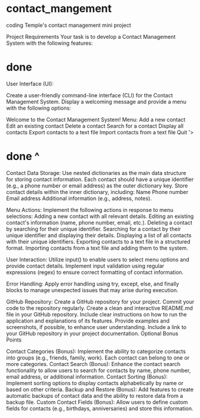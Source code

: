 # contact_mangement
coding Temple's contact management mini project

Project Requirements
Your task is to develop a Contact Management System with the following features:

# done 
User Interface (UI):

Create a user-friendly command-line interface (CLI) for the Contact Management System.
Display a welcoming message and provide a menu with the following options:

Welcome to the Contact Management System! Menu:
Add a new contact
Edit an existing contact
Delete a contact
Search for a contact
Display all contacts
Export contacts to a text file
Import contacts from a text file
Quit
'>
# done ^

Contact Data Storage:
Use nested dictionaries as the main data structure for storing contact information.
Each contact should have a unique identifier (e.g., a phone number or email address) as the outer dictionary key.
Store contact details within the inner dictionary, including:
Name
Phone number
Email address
Additional information (e.g., address, notes).



Menu Actions:
Implement the following actions in response to menu selections:
Adding a new contact with all relevant details.
Editing an existing contact's information (name, phone number, email, etc.).
Deleting a contact by searching for their unique identifier.
Searching for a contact by their unique identifier and displaying their details.
Displaying a list of all contacts with their unique identifiers.
Exporting contacts to a text file in a structured format.
Importing contacts from a text file and adding them to the system.



User Interaction:
Utilize input() to enable users to select menu options and provide contact details.
Implement input validation using regular expressions (regex) to ensure correct formatting of contact information.



Error Handling:
Apply error handling using try, except, else, and finally blocks to manage unexpected issues that may arise during execution.


GitHub Repository:
Create a GitHub repository for your project.
Commit your code to the repository regularly.
Create a clean and interactive README.md file in your GitHub repository.
Include clear instructions on how to run the application and explanations of its features.
Provide examples and screenshots, if possible, to enhance user understanding.
Include a link to your GitHub repository in your project documentation.
Optional Bonus Points


Contact Categories (Bonus): Implement the ability to categorize contacts into groups (e.g., friends, family, work). Each contact can belong to one or more categories.
Contact Search (Bonus): Enhance the contact search functionality to allow users to search for contacts by name, phone number, email address, or additional information.
Contact Sorting (Bonus): Implement sorting options to display contacts alphabetically by name or based on other criteria.
Backup and Restore (Bonus): Add features to create automatic backups of contact data and the ability to restore data from a backup file.
Custom Contact Fields (Bonus): Allow users to define custom fields for contacts (e.g., birthdays, anniversaries) and store this information.